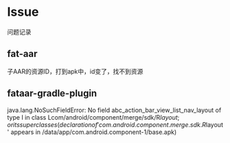 # Issue
问题记录

## fat-aar
子AAR的资源ID，打到apk中，id变了，找不到资源

## fataar-gradle-plugin
java.lang.NoSuchFieldError: No field abc_action_bar_view_list_nav_layout of type I in class Lcom/android/component/merge/sdk/R$layout; or its superclasses (declaration of 'com.android.component.merge.sdk.R$layout' appears in /data/app/com.android.component-1/base.apk)
